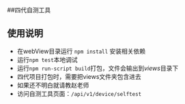##四代自测工具

## 使用说明
- 在webView目录运行 `npm install` 安装相关依赖
- 运行`npm test`本地调试
- 运行`npm run-script build`打包，文件会输出到*views*目录下
- 四代项目打包时，需要把views文件夹包含进去
- 如果还不明白就请教赵老师
- 访问自测工具页面：`/api/v1/device/selftest`